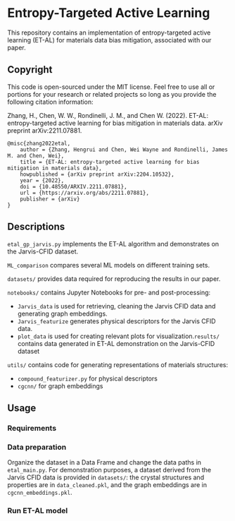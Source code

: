 # Entropy-Targeted Active Learning

This repository contains an implementation of entropy-targeted active learning (ET-AL) for materials data bias mitigation, associated with our paper.

## Copyright
This code is open-sourced under the MIT license. Feel free to use all or portions for your research or related projects so long as you provide the following citation information:

Zhang, H., Chen, W. W., Rondinelli, J. M., and Chen W. (2022). ET-AL: entropy-targeted active learning for bias mitigation in materials data. arXiv preprint arXiv:2211.07881.

```
@misc{zhang2022etal,
    author = {Zhang, Hengrui and Chen, Wei Wayne and Rondinelli, James M. and Chen, Wei},
    title = {ET-AL: entropy-targeted active learning for bias mitigation in materials data},
    howpublished = {arXiv preprint arXiv:2204.10532},
    year = {2022},
    doi = {10.48550/ARXIV.2211.07881},
    url = {https://arxiv.org/abs/2211.07881},
    publisher = {arXiv}
}
```

## Descriptions
`etal_gp_jarvis.py` implements the ET-AL algorithm and demonstrates on the Jarvis-CFID dataset.

`ML_comparison` compares several ML models on different training sets.

`datasets/` provides data required for reproducing the results in our paper.

`notebooks/` contains Jupyter Notebooks for pre- and post-processing:

- `Jarvis_data` is used for retrieving, cleaning the Jarvis CFID data and generating graph embeddings.
- `Jarvis_featurize` generates physical descriptors for the Jarvis CFID data.
- `plot_data` is used for creating relevant plots for visualization.`results/` contains data generated in ET-AL demonstration on the Jarvis-CFID dataset

`utils/` contains code for generating representations of materials structures:

- `compound_featurizer.py` for physical descriptors
- `cgcnn/` for graph embeddings

## Usage
### Requirements

### Data preparation
Organize the dataset in a Data Frame and change the data paths in `etal_main.py`. For demonstration purposes, a dataset derived from the Jarvis CFID data is provided in `datasets/`: the crystal structures and properties are in `data_cleaned.pkl`, and the graph embeddings are in `cgcnn_embeddings.pkl`.

### Run ET-AL model



